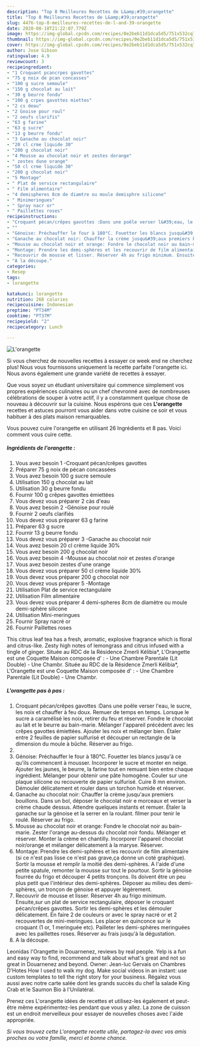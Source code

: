```yaml
---
description: "Top 8 Meilleures Recettes de L&amp;#39;orangette"
title: "Top 8 Meilleures Recettes de L&amp;#39;orangette"
slug: 4476-top-8-meilleures-recettes-de-l-and-39-orangette
date: 2020-08-18T21:22:07.779Z
image: https://img-global.cpcdn.com/recipes/0e2beb11d1dca5d5/751x532cq70/lorangette-photo-principale-de-la-recette.jpg
thumbnail: https://img-global.cpcdn.com/recipes/0e2beb11d1dca5d5/751x532cq70/lorangette-photo-principale-de-la-recette.jpg
cover: https://img-global.cpcdn.com/recipes/0e2beb11d1dca5d5/751x532cq70/lorangette-photo-principale-de-la-recette.jpg
author: Jose Gibson
ratingvalue: 4.9
reviewcount: 3
recipeingredient:
- "1 Croquant pcancrpes gavottes"
- "75 g noix de pcan concasses"
- "100 g sucre semoule"
- "150 g chocolat au lait"
- "30 g beurre fondu"
- "100 g crpes gavottes miettes"
- "2 cs deau"
- "2 Gnoise pour roul"
- "2 oeufs clarifis"
- "63 g farine"
- "63 g sucre"
- "13 g beurre fondu"
- "3 Ganache au chocolat noir"
- "20 cl crme liquide 30"
- "200 g chocolat noir"
- "4 Mousse au chocolat noir et zestes dorange"
- " zestes dune orange"
- "50 cl crme liquide 30"
- "200 g chocolat noir"
- "5 Montage"
- " Plat de service rectangulaire"
- " Film alimentaire"
- "4 demispheres 8cm de diamtre ou moule demisphre silicone"
- " Minimeringues"
- " Spray nacr or"
- " Paillettes roses"
recipeinstructions:
- "Croquant pécan/crêpes gavottes :Dans une poêle verser l&#39;eau, le sucre, les noix et chauffer à feu doux. Remuer de temps en temps. Lorsque le sucre a caramélisé les noix, retirer du feu et réserver. Fondre le chocolat au lait et le beurre au bain-marie. Mélanger l&#39;appareil précédent avec les crêpes gavottes émiettées. Ajouter les noix et mélanger bien. Étaler entre 2 feuilles de papier sulfurisé et découper un rectangle de la dimension du moule à bûche. Réserver au frigo."
- ""
- "Génoise: Préchauffer le four à 180°C. Fouetter les blancs jusqu&#39;à ce qu&#39;ils commencent à mousser. Incorporer le sucre et monter en neige. Ajouter les jaunes, le beurre, la farine tout en remuant bien entre chaque ingrédient. Mélanger pour obtenir une pâte homogène. Couler sur une plaque silicone ou recouverte de papier sulfurisé. Cuire 8 mn environ. Démouler délicatement et rouler dans un torchon humide et réserver."
- "Ganache au chocolat noir: Chauffer la crème jusqu&#39;aux premiers bouillons. Dans un bol, déposer le chocolat noir e morceaux et verser la crème chaude dessus. Attendre quelques instants et remuer. Étaler la ganache sur la génoise et la serrer en la roulant. filmer pour tenir le roulé. Réserver au frigo."
- "Mousse au chocolat noir et orange: Fondre le chocolat noir au bain-marie. Zester l&#39;orange au-dessus du chocolat noir fondu. Mélanger et réserver. Monter la crème en chantilly. Incorporer l&#39;appareil chocolat noir/orange et mélanger délicatement à la maryse. Réserver."
- "Montage: Prendre les demi-sphères et les recouvrir de film alimentaire (si ce n&#39;est pas lisse ce n&#39;est pas grave,ça donne un coté graphique). Sortir la mousse et remplir la moitié des demi-sphères. A l&#39;aide d&#39;une petite spatule, remonter la mousse sur tout le pourtour. Sortir la génoise fourrée du frigo et découper 4 petits tronçons. Ils doivent être un peu plus petit que l&#39;intérieur des demi-sphères. Déposer au milieu des demi-sphères, un tronçon de génoise et appuyer légèrement."
- "Recouvrir de mousse et lisser. Réserver 4h au frigo minimum. Ensuite,sur un plat de service rectangulaire, déposer le croquant pécan/crêpes gavottes. Sortir les demi-sphères et les démouler délicatement. En faire 2 de couleurs or avec le spray nacré or et 2 recouvertes de mini-meringues. Les placer en quinconce sur le croquant (1 or, 1 meringuée etc). Pailleter les demi-sphères meringuées avec les paillettes roses. Réserver au frais jusqu&#39;à la dégustation."
- "A la découpe."
categories:
- Resep
tags:
- lorangette

katakunci: lorangette 
nutrition: 268 calories
recipecuisine: Indonesian
preptime: "PT34M"
cooktime: "PT37M"
recipeyield: "2"
recipecategory: Lunch

---
```



![L&#39;orangette](https://img-global.cpcdn.com/recipes/0e2beb11d1dca5d5/751x532cq70/lorangette-photo-principale-de-la-recette.jpg)

Si vous cherchez de nouvelles recettes à essayer ce week end ne cherchez plus! Nous vous fournissons uniquement la recette parfaite l&#39;orangette ici. Nous avons également une grande variété de recettes à essayer.

Que vous soyez un étudiant universitaire qui commence simplement vos propres expériences culinaires ou un chef chevronné avec de nombreuses célébrations de souper à votre actif, il y a constamment quelque chose de nouveau à découvrir sur la cuisine. Nous espérons que ces <strong> L&#39;orangette </strong> recettes et astuces pourront vous aider dans votre cuisine ce soir et vous habituer à des plats maison remarquables.

<!--inarticleads1-->

Vous pouvez cuire l&#39;orangette en utilisant 26 Ingrédients et 8 pas. Voici comment vous cuire cette.

##### Ingrédients de l&#39;orangette :

1. Vous avez besoin 1 -Croquant pécan/crêpes gavottes
1. Préparer 75 g noix de pécan concassées
1. Vous avez besoin 100 g sucre semoule
1. Utilisation 150 g chocolat au lait
1. Utilisation 30 g beurre fondu
1. Fournir 100 g crêpes gavottes émiettées
1. Vous devez vous préparer 2 càs d&#39;eau
1. Vous avez besoin 2 -Génoise pour roulé
1. Fournir 2 oeufs clarifiés
1. Vous devez vous préparer 63 g farine
1. Préparer 63 g sucre
1. Fournir 13 g beurre fondu
1. Vous devez vous préparer 3 -Ganache au chocolat noir
1. Vous avez besoin 20 cl crème liquide 30%
1. Vous avez besoin 200 g chocolat noir
1. Vous avez besoin 4 -Mousse au chocolat noir et zestes d&#39;orange
1. Vous avez besoin  zestes d&#39;une orange
1. Vous devez vous préparer 50 cl crème liquide 30%
1. Vous devez vous préparer 200 g chocolat noir
1. Vous devez vous préparer 5 -Montage
1. Utilisation  Plat de service rectangulaire
1. Utilisation  Film alimentaire
1. Vous devez vous préparer 4 demi-spheres 8cm de diamètre ou moule demi-sphère silicone
1. Utilisation  Mini-meringues
1. Fournir  Spray nacré or
1. Fournir  Paillettes roses


This citrus leaf tea has a fresh, aromatic, explosive fragrance which is floral and citrus-like. Zesty high notes of lemongrass and citrus infused with a tingle of ginger. Située au RDC de la Résidence Zmerli Kélibia*, L&#39;Orangette est une Coquette Maison composée d&#39; : - Une Chambre Parentale (Lit Double) - Une Chambr. Située au RDC de la Résidence Zmerli Kélibia*, L&#39;Orangette est une Coquette Maison composée d&#39; : - Une Chambre Parentale (Lit Double) - Une Chambr. 

<!--inarticleads2-->

##### L&#39;orangette pas à pas :

1. Croquant pécan/crêpes gavottes :Dans une poêle verser l&#39;eau, le sucre, les noix et chauffer à feu doux. Remuer de temps en temps. Lorsque le sucre a caramélisé les noix, retirer du feu et réserver. Fondre le chocolat au lait et le beurre au bain-marie. Mélanger l&#39;appareil précédent avec les crêpes gavottes émiettées. Ajouter les noix et mélanger bien. Étaler entre 2 feuilles de papier sulfurisé et découper un rectangle de la dimension du moule à bûche. Réserver au frigo.
1. 
1. Génoise: Préchauffer le four à 180°C. Fouetter les blancs jusqu&#39;à ce qu&#39;ils commencent à mousser. Incorporer le sucre et monter en neige. Ajouter les jaunes, le beurre, la farine tout en remuant bien entre chaque ingrédient. Mélanger pour obtenir une pâte homogène. Couler sur une plaque silicone ou recouverte de papier sulfurisé. Cuire 8 mn environ. Démouler délicatement et rouler dans un torchon humide et réserver.
1. Ganache au chocolat noir: Chauffer la crème jusqu&#39;aux premiers bouillons. Dans un bol, déposer le chocolat noir e morceaux et verser la crème chaude dessus. Attendre quelques instants et remuer. Étaler la ganache sur la génoise et la serrer en la roulant. filmer pour tenir le roulé. Réserver au frigo.
1. Mousse au chocolat noir et orange: Fondre le chocolat noir au bain-marie. Zester l&#39;orange au-dessus du chocolat noir fondu. Mélanger et réserver. Monter la crème en chantilly. Incorporer l&#39;appareil chocolat noir/orange et mélanger délicatement à la maryse. Réserver.
1. Montage: Prendre les demi-sphères et les recouvrir de film alimentaire (si ce n&#39;est pas lisse ce n&#39;est pas grave,ça donne un coté graphique). Sortir la mousse et remplir la moitié des demi-sphères. A l&#39;aide d&#39;une petite spatule, remonter la mousse sur tout le pourtour. Sortir la génoise fourrée du frigo et découper 4 petits tronçons. Ils doivent être un peu plus petit que l&#39;intérieur des demi-sphères. Déposer au milieu des demi-sphères, un tronçon de génoise et appuyer légèrement.
1. Recouvrir de mousse et lisser. Réserver 4h au frigo minimum. Ensuite,sur un plat de service rectangulaire, déposer le croquant pécan/crêpes gavottes. Sortir les demi-sphères et les démouler délicatement. En faire 2 de couleurs or avec le spray nacré or et 2 recouvertes de mini-meringues. Les placer en quinconce sur le croquant (1 or, 1 meringuée etc). Pailleter les demi-sphères meringuées avec les paillettes roses. Réserver au frais jusqu&#39;à la dégustation.
1. A la découpe.


Leonidas l&#39;Orangette in Douarnenez, reviews by real people. Yelp is a fun and easy way to find, recommend and talk about what&#39;s great and not so great in Douarnenez and beyond. Owner: Jean-luc Gervais on Chambres D&#39;Hotes How I used to walk my dog. Make social videos in an instant: use custom templates to tell the right story for your business. Régalez vous aussi avec notre carte salée dont les grands succès du chef la salade King Crab et le Saumon Bio à l&#39;Unilatéral. 

<!--inarticleads1-->

<p>
Prenez ces L&#39;orangette idées de recettes et utilisez-les également et peut-être même expérimentez-les pendant que vous y allez. La zone de cuisson est un endroit merveilleux pour essayer de nouvelles choses avec l'aide appropriée.
</p>

<p>
<i>Si vous trouvez cette L&#39;orangette recette utile, partagez-la avec vos amis proches ou votre famille, merci et bonne chance.</i>
</p>

